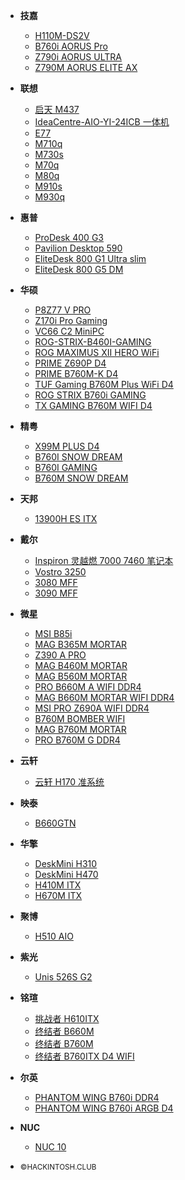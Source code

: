 - **技嘉**

  - [H110M-DS2V](/r/GIGABYTE-H110M-DS2V-OpenCore)
  - [B760i AORUS Pro](/r/Gigabyte-B760i-AORUS-PRO-OpenCore)
  - [Z790i AORUS ULTRA](/r/Gigabyte-Z790i-AORUS-ULTRA-OpenCore)
  - [Z790M AORUS ELITE AX](/r/Gigabyte-Z790M-Aorus-Elite-AX-OpenCore)

- **联想**

  - [启天 M437](/r/Lenovo-QiTian-M437)
  - [IdeaCentre-AIO-YI-24ICB 一体机](/r/Lenovo-IdeaCentre-AIO-YI-24ICB-OpenCore)
  - [E77](/r/ThinkCentre-E77)
  - [M710q](/r/Lenovo-M710q-OpenCore)
  - [M730s](/r/Lenovo-ThinkCentre-M730s)
  - [M70q](/r/ThinkCentre-M70q)
  - [M80q](/r/ThinkCentre-M80q)
  - [M910s](/r/ThinkCentre-M910s)
  - [M930q](/r/ThinkCentre-M930q)

- **惠普**

  - [ProDesk 400 G3](/r/HP-ProDesk-400-G3-DM-OpenCore)
  - [Pavilion Desktop 590](/r/HP-Pavilion-Desktop-590-8700)
  - [EliteDesk 800 G1 Ultra slim](/r/HP-EliteDesk-800-G1-Ultra-slim-Desktop-OpenCore)
  - [EliteDesk 800 G5 DM](/r/HP-EliteDesk-800-G5-DM-OpenCore)

- **华硕**

  - [P8Z77 V PRO](/r/ASUS-P8Z77-V-PRO-OpenCore)
  - [Z170i Pro Gaming](/r/ASUS-Z170i-Pro-Gaming-OpenCore)
  - [VC66 C2 MiniPC](/r/ASUS-VC66-C-MiniPC-OpenCore)
  - [ROG-STRIX-B460I-GAMING](/r/ROG-Strix-B460i-Gaming-OpenCore)
  - [ROG MAXIMUS XII HERO WiFi](/r/ROG-MAXIMUS-XII-HERO-WiFi-OpenCore)
  - [PRIME Z690P D4](/r/ASUS-PRIME-Z690-P-D4-OpenCore)
  - [PRIME B760M-K D4](/r/ASUS-PRIME-B760M-K-D4-OpenCore)
  - [TUF Gaming B760M Plus WiFi D4](/r/TUF-B760M-Plus-OpenCore)
  - [ROG STRIX B760i GAMING](/r/ROG-STRIX-B760-I-GAMING-OpenCore)
  - [TX GAMING B760M WIFI D4](/r/ASUS-TX-GAMING-B760M-WIFI-OpenCore)

- **精粤**

  - [X99M PLUS D4](/r/JINGYUE-X99M-PLUS-D4-OpenCore)
  - [B760I SNOW DREAM](/r/JINGYUE-B760I-SNOW-DREAM-OpenCore)
  - [B760I GAMING](/r/JINGYUE-B760I-GAMING-OpenCore)
  - [B760M SNOW DREAM](/r/Jginyue-B760M-Snow-Dream-OpenCore)

- **天邦**

  - [13900H ES ITX](/r/TianBang-13900H-ES-ITX-OpenCore)

- **戴尔**

  - [Inspiron 灵越燃 7000 7460 笔记本](/r/DELL-7460-OpenCore)
  - [Vostro 3250](/r/Dell-Vostro-3250-OpenCore)
  - [3080 MFF](/r/dell-optiplex-3080-mff)
  - [3090 MFF](/r/DELL-3090MFF-OpenCore)

- **微星**

  - [MSI B85i](/r/MSI-B85i-OpenCore)
  - [MAG B365M MORTAR](/r/MAG-B365M-MORTAR-OpenCore)
  - [Z390 A PRO](/r/MSI-Z390-A-PRO-OpenCore)
  - [MAG B460M MORTAR](/r/MAG-B460M-MORTAR-OpenCore)
  - [MAG B560M MORTAR](/r/MSI-MAG-B560M-MORTAR-OpenCore)
  - [PRO B660M A WIFI DDR4](/r/MSI-PRO-B660M-A-WIFI-DDR4-OpenCore)
  - [MAG B660M MORTAR WIFI DDR4](/r/MAG-B660M-MORTAR-WIFI-DDR4-OpenCore)
  - [MSI PRO Z690A WIFI DDR4](/r/MSI-PRO-Z690-A-WIFI-DDR4)
  - [B760M BOMBER WIFI](/r/MSI-B760M-BOMBER-WIFI-OpenCore)
  - [MAG B760M MORTAR](/r/MAG-B760M-MORTAR-OpenCore)
  - [PRO B760M G DDR4](/r/MSI-PRO-B760M-G-DDR4-OpenCore)

- **云轩**

  - [云轩 H170 准系统](/r/GA-H170MSTX-DATTO-O3)

- **映泰**

  - [B660GTN](/r/BIOSTAR-B660GTN-OpenCore)

- **华擎**

  - [DeskMini H310](/r/ASRock-DeskMini-310)
  - [DeskMini H470](/r/ASRock-DeskMini-H470-OpenCore)
  - [H410M ITX](/r/ASROCK-H410M-ITX-OpenCore)
  - [H670M ITX](/r/Asrock-H670M-ITX-OpenCore)

- **聚博**

  - [H510 AIO](/r/JUBO-H510-AIO-OpenCore)

- **紫光**

  - [Unis 526S G2](/r/Unis-526S-G2-OpenCore)

- **铭瑄**

  - [挑战者 H610ITX](/r/Maxsun-Challenger-H610ITX-OpenCore)
  - [终结者 B660M](/r/MAXSUN-B660M-TERMINATOR-OpenCore)
  - [终结者 B760M](/r/MAXSUN-TERMINATOR-B760M-OpenCore)
  - [终结者 B760ITX D4 WIFI](/r/MAXSUN-TERMINATOR-B760ITX-D4-WIFI-OpenCore)

- **尔英**

  - [PHANTOM WING B760i DDR4](/r/ERYING-B760I-OpenCore)
  - [PHANTOM WING B760i ARGB D4](/r/ERYING-B760I-ARGB-OpenCore)

- **NUC**

  - [NUC 10](/r/intel-nuc10)

- <small>&copy;HACKINTOSH.CLUB</small>
